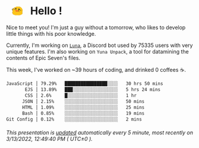 <h1>   <img src="./spoink.gif" style="vertical-align:middle;" width="30px">   Hello ! </h1>

Nice to meet you! I'm just a guy without a tomorrow, who likes to develop little things with his poor knowledge.

Currently, I'm working on <a href='https://github.com/Asgarrrr/Luna'>`Luna`</a>, a Discord bot used by 75335 users with very unique features. I'm also working on `Yuna Unpack`, a tool for datamining the contents of Epic Seven's files.

This week, I've worked on ~39 hours of coding, and drinked 0 coffees ☕.

```
JavaScript │ 79.29%   ████████████████░░░░   30 hrs 50 mins
       EJS │ 13.89%   ███░░░░░░░░░░░░░░░░░   5 hrs 24 mins
       CSS │ 2.6%     █░░░░░░░░░░░░░░░░░░░   1 hr
      JSON │ 2.15%    ░░░░░░░░░░░░░░░░░░░░   50 mins
      HTML │ 1.09%    ░░░░░░░░░░░░░░░░░░░░   25 mins
      Bash │ 0.85%    ░░░░░░░░░░░░░░░░░░░░   19 mins
Git Config │ 0.12%    ░░░░░░░░░░░░░░░░░░░░   2 mins
```

###### This presentation is [updated](https://github.com/Asgarrrr) automatically every 5 minute, most recently on 3/13/2022, 12:49:40 PM ( UTC±0 ).